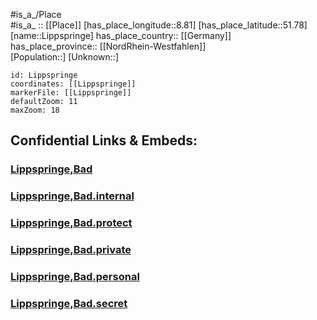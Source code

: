 ﻿---
location: [51.78,8.81] 
mapzoom: [7,12] 
mapmarker: city 
type: City
tags:
- geo/City


SpocWebEntityId: 32040
isDeleted: false
confidential: public

---
#is_a_/Place  
#is_a_ :: [[Place]] 
[has_place_longitude::8.81] 
[has_place_latitude::51.78] 
[name::Lippspringe] 
has_place_country:: [[Germany]]  
has_place_province:: [[NordRhein-Westfahlen]]  
[Population::] 
[Unknown::] 


```leaflet
id: Lippspringe
coordinates: [[Lippspringe]] 
markerFile: [[Lippspringe]] 
defaultZoom: 11 
maxZoom: 18
```


## Confidential Links & Embeds: 

### [Lippspringe,Bad](/_public/Earth/Continent/Europe/Europe~Central/Germany/Germany~West/Nord_Rhein-Westfalen/counties~NW/Paderborn/cities~Paderborn/Lippspringe,Bad.md) 

### [Lippspringe,Bad.internal](/_internal/Earth/Continent/Europe/Europe~Central/Germany/Germany~West/Nord_Rhein-Westfalen/counties~NW/Paderborn/cities~Paderborn/Lippspringe,Bad.internal.md) 

### [Lippspringe,Bad.protect](/_protect/Earth/Continent/Europe/Europe~Central/Germany/Germany~West/Nord_Rhein-Westfalen/counties~NW/Paderborn/cities~Paderborn/Lippspringe,Bad.protect.md) 

### [Lippspringe,Bad.private](/_private/Earth/Continent/Europe/Europe~Central/Germany/Germany~West/Nord_Rhein-Westfalen/counties~NW/Paderborn/cities~Paderborn/Lippspringe,Bad.private.md) 

### [Lippspringe,Bad.personal](/_personal/Earth/Continent/Europe/Europe~Central/Germany/Germany~West/Nord_Rhein-Westfalen/counties~NW/Paderborn/cities~Paderborn/Lippspringe,Bad.personal.md) 

### [Lippspringe,Bad.secret](/_secret/Earth/Continent/Europe/Europe~Central/Germany/Germany~West/Nord_Rhein-Westfalen/counties~NW/Paderborn/cities~Paderborn/Lippspringe,Bad.secret.md) 
